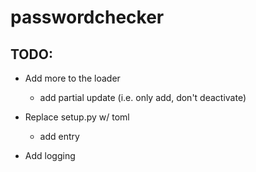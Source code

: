 # passwordchecker

## TODO:
- Add more to the loader
    - add partial update (i.e. only add, don't deactivate)

- Replace setup.py w/ toml
    - add entry

- Add logging
